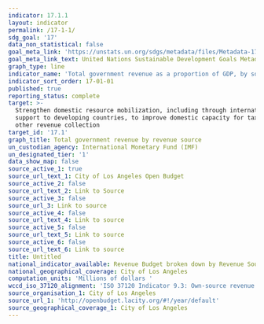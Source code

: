 ```yaml
---
indicator: 17.1.1
layout: indicator
permalink: /17-1-1/
sdg_goal: '17'
data_non_statistical: false
goal_meta_link: 'https://unstats.un.org/sdgs/metadata/files/Metadata-17-01-01.pdf'
goal_meta_link_text: United Nations Sustainable Development Goals Metadata (PDF 469 KB)
graph_type: line
indicator_name: 'Total government revenue as a proportion of GDP, by source'
indicator_sort_order: 17-01-01
published: true
reporting_status: complete
target: >-
  Strengthen domestic resource mobilization, including through international
  support to developing countries, to improve domestic capacity for tax and
  other revenue collection
target_id: '17.1'
graph_title: Total government revenue by revenue source
un_custodian_agency: International Monetary Fund (IMF)
un_designated_tier: '1'
data_show_map: false
source_active_1: true
source_url_text_1: City of Los Angeles Open Budget
source_active_2: false
source_url_text_2: Link to Source
source_active_3: false
source_url_3: Link to source
source_active_4: false
source_url_text_4: Link to source
source_active_5: false
source_url_text_5: Link to source
source_active_6: false
source_url_text_6: Link to source
title: Untitled
national_indicator_available: Revenue Budget broken down by Revenue Source
national_geographical_coverage: City of Los Angeles
computation_units: 'Millions of dollars '
wccd_iso_37120_alignment: 'ISO 37120 Indicator 9.3: Own-source revenue as a percentage of total revenues'
source_organisation_1: City of Los Angeles
source_url_1: 'http://openbudget.lacity.org/#!/year/default'
source_geographical_coverage_1: City of Los Angeles
---
```


